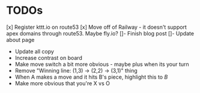 # TODOs

[x] Register kttt.io on route53
[x] Move off of Railway - it doesn't support apex domains through route53. Maybe fly.io?
[]- Finish blog post
[]- Update about page

- Update all copy
- Increase contrast on board
- Make move switch a bit more obvious - maybe plus when its your turn
- Remove "Winning line: (1,3) → (2,2) → (3,1)" thing
- When A makes a move and it hits B's piece, highlight this to _B_
- Make more obvious that you're X vs O
